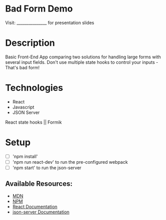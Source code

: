 # Bad Form Demo
Visit: _______________ for presentation slides
# Description
Basic Front-End App comparing two solutions for handling large forms with several input fields.
Don't use multiple state hooks to control your inputs - That's bad form!

# Technologies
* React
* Javascript
* JSON Server

React state hooks || Formik

# Setup
- [ ] 'npm install'
- [ ] 'npm run react-dev'  to run the pre-configured webpack
- [ ] 'npm start' to run the json-server

## Available Resources:

- [MDN](https://developer.mozilla.org/bm/docs/Web/JavaScript)
- [NPM](https://www.npmjs.com/)
- [React Documentation](https://reactjs.org/docs/hello-world.html)
- [json-server Documentation](https://www.npmjs.com/package/json-server)
